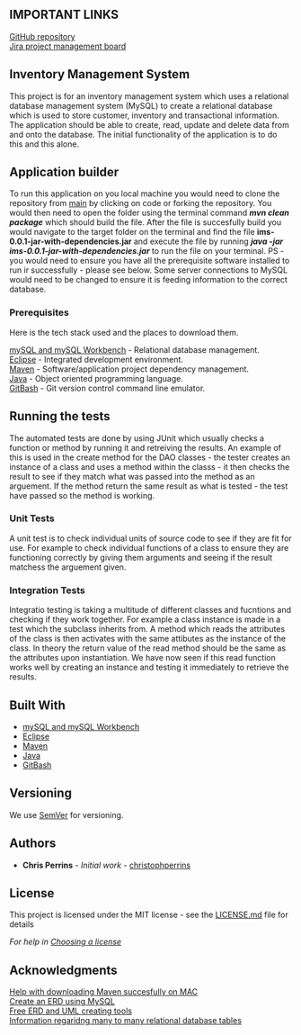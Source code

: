 ## IMPORTANT LINKS  
[GitHub repository](https://github.com/JehadAbdelBaqi/IMS_PROJECT)  
[Jira project management board](https://project-lucius.atlassian.net/jira/software/projects/IMS)

## Inventory Management System

This project is for an inventory management system which uses a relational database management system (MySQL) to create a relational database which is used to store customer, inventory and transactional information. The application should be able to create, read, update and delete data from and onto the database. The initial functionality of the application is to do this and this alone.

## Application builder

To run this application on you local machine you would need to clone the repository from [main](https://github.com/JehadAbdelBaqi/IMS_PROJECT) by clicking on code or forking the repository. You would then need to open the folder using the terminal command _**mvn clean package**_ which should build the file. After the file is succesfully build you would navigate to the target folder on the terminal and find the file **ims-0.0.1-jar-with-dependencies.jar** and execute the file by running **_java -jar ims-0.0.1-jar-with-dependencies.jar_** to run the file on your terminal. PS -you would need to ensure you have all the prerequisite software installed to run ir successfully - please see below. Some server connections to MySQL would need to be changed to ensure it is feeding information to the correct database. 


### Prerequisites

Here is the tech stack used and the places to download them.

[mySQL and mySQL Workbench](https://www.mysql.com/) - Relational database management.  
[Eclipse](https://www.eclipse.org/ide/) - Integrated development environment.  
[Maven](https://maven.apache.org/) - Software/application project dependency management.  
[Java](https://www.java.com/en/) - Object oriented programming language.  
[GitBash](https://git-scm.com/downloads) - Git version control command line emulator.  


## Running the tests

The automated tests are done by using JUnit which usually checks a function or method by running it and retreiving the results. An example of this is used in the create method for the DAO classes - the tester creates an instance of a class and uses a method within the classs - it then checks the result to see if they match what was passed into the method as an arguement. If the method return the same result as what is tested - the test have passed so the method is working.

### Unit Tests 

A unit test is to check individual units of source code to see if they are fit for use. For example to check individual functions of a class to ensure they are functioning correctly by giving them arguments and seeing if the result matchess the arguement given.

### Integration Tests 

Integratio testing is taking a multitude of different classes and fucntions and checking if they work together. For example a class instance is made in a test which the subclass inherits from. A method which reads the attributes of the class is then activates with the same attibutes as the instance of the class. In theory the return value of the read method should be the same as the attributes upon instantiation. We have now seen if this read function works well by creating an instance and testing it immediately to retrieve the results. 


## Built With


* [mySQL and mySQL Workbench](https://www.mysql.com/)  
* [Eclipse](https://www.eclipse.org/ide/)   
* [Maven](https://maven.apache.org/)  
* [Java](https://www.java.com/en/)   
* [GitBash](https://git-scm.com/downloads) 

## Versioning

We use [SemVer](http://semver.org/) for versioning.

## Authors

* **Chris Perrins** - *Initial work* - [christophperrins](https://github.com/christophperrins)

## License

This project is licensed under the MIT license - see the [LICENSE.md](LICENSE.md) file for details 

*For help in [Choosing a license](https://choosealicense.com/)*

## Acknowledgments

[Help with downloading Maven succesfully on MAC](https://www.youtube.com/watch?v=j0OnSAP-KtU)   
[Create an ERD using MySQL](https://www.youtube.com/watch?v=E73JoLzNadc)  
[Free ERD and UML creating tools](https://online.visual-paradigm.com)  
[Information regaridng many to many relational database tables](https://support.microsoft.com/en-us/office/video-create-many-to-many-relationships-e65bcc53-8e1c-444a-b4fb-1c0b8c1f5653)
